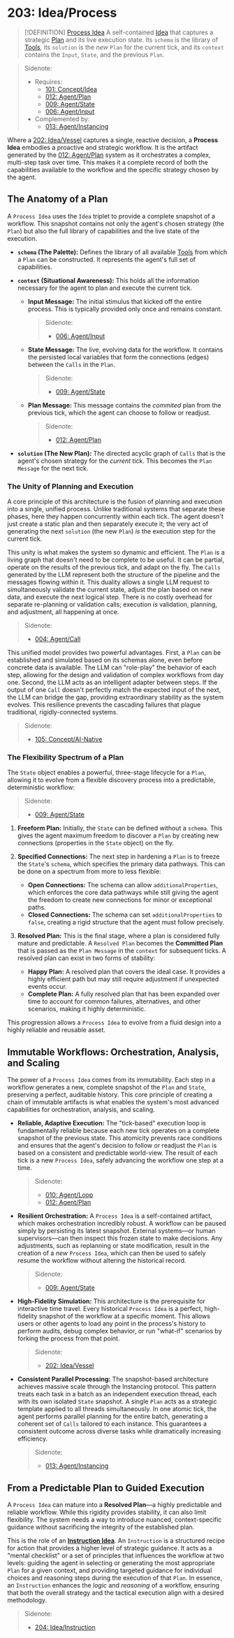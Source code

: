 # 203: Idea/Process

> [!DEFINITION] [Process Idea](./000_glossary.md)
> A self-contained [Idea](./101_concept_idea.md) that captures a strategic [Plan](./012_agent_plan.md) and its live execution state. Its `schema` is the library of [Tools](./002_agent_tool.md), its `solution` is the _new_ `Plan` for the current tick, and its `context` contains the `Input`, `State`, and the previous `Plan`.

> Sidenote:
>
> - Requires:
>   - [101: Concept/Idea](./101_concept_idea.md)
>   - [012: Agent/Plan](./012_agent_plan.md)
>   - [009: Agent/State](./009_agent_state.md)
>   - [006: Agent/Input](./006_agent_input.md)
> - Complemented by:
>   - [013: Agent/Instancing](./013_agent_instancing.md)

Where a [202: Idea/Vessel](./202_idea_vessel.md) captures a single, reactive decision, a **Process Idea** embodies a proactive and strategic workflow. It is the artifact generated by the [012: Agent/Plan](./012_agent_plan.md) system as it orchestrates a complex, multi-step task over time. This makes it a complete record of both the capabilities available to the workflow and the specific strategy chosen by the agent.

## The Anatomy of a Plan

A `Process Idea` uses the `Idea` triplet to provide a complete snapshot of a workflow. This snapshot contains not only the agent's chosen strategy (the `Plan`) but also the full library of capabilities and the live state of the execution.

- **`schema` (The Palette):** Defines the library of all available [Tools](./002_agent_tool.md) from which a `Plan` can be constructed. It represents the agent's full set of capabilities.

- **`context` (Situational Awareness):** This holds all the information necessary for the agent to plan and execute the current tick.
  - **Input Message:** The initial stimulus that kicked off the entire process. This is typically provided only once and remains constant.

    > Sidenote:
    >
    > - [006: Agent/Input](./006_agent_input.md)

  - **State Message:** The live, evolving data for the workflow. It contains the persisted local variables that form the connections (edges) between the `Calls` in the `Plan`.

    > Sidenote:
    >
    > - [009: Agent/State](./009_agent_state.md)

  - **Plan Message:** This message contains the _commited_ plan from the previous tick, which the agent can choose to follow or readjust.

    > Sidenote:
    >
    > - [012: Agent/Plan](./012_agent_plan.md)

- **`solution` (The New Plan):** The directed acyclic graph of `Calls` that is the agent's chosen strategy for the _current_ tick. This becomes the `Plan Message` for the next tick.

### The Unity of Planning and Execution

A core principle of this architecture is the fusion of planning and execution into a single, unified process. Unlike traditional systems that separate these phases, here they happen concurrently within each tick. The agent doesn't just create a static plan and then separately execute it; the very act of generating the next `solution` (the new `Plan`) _is_ the execution step for the current tick.

This unity is what makes the system so dynamic and efficient. The `Plan` is a living graph that doesn't need to be complete to be useful. It can be partial, operate on the results of the previous tick, and adapt on the fly. The `Calls` generated by the LLM represent both the structure of the pipeline and the messages flowing within it. This duality allows a single LLM request to simultaneously validate the current state, adjust the plan based on new data, and execute the next logical step. There is no costly overhead for separate re-planning or validation calls; execution _is_ validation, planning, and adjustment, all happening at once.

> Sidenote:
>
> - [004: Agent/Call](./004_agent_call.md)

This unified model provides two powerful advantages. First, a `Plan` can be established and simulated based on its schemas alone, even before concrete data is available. The LLM can "role-play" the behavior of each step, allowing for the design and validation of complex workflows from day one. Second, the LLM acts as an intelligent adapter between steps. If the output of one `Call` doesn't perfectly match the expected input of the next, the LLM can bridge the gap, providing extraordinary stability as the system evolves. This resilience prevents the cascading failures that plague traditional, rigidly-connected systems.

> Sidenote:
>
> - [105: Concept/AI-Native](./105_concept_ai_native.md)

### The Flexibility Spectrum of a Plan

The `State` object enables a powerful, three-stage lifecycle for a `Plan`, allowing it to evolve from a flexible discovery process into a predictable, deterministic workflow:

> Sidenote:
>
> - [009: Agent/State](./009_agent_state.md)

1.  **Freeform Plan:** Initially, the `State` can be defined without a `schema`. This gives the agent maximum freedom to discover a `Plan` by creating new connections (properties in the `State` object) on the fly.

2.  **Specified Connections:** The next step in hardening a `Plan` is to freeze the `State`'s `schema`, which specifies the primary data pathways. This can be done on a spectrum from more to less flexible:
    - **Open Connections:** The schema can allow `additionalProperties`, which enforces the core data pathways while still giving the agent the freedom to create new connections for minor or exceptional paths.
    - **Closed Connections:** The schema can set `additionalProperties` to `false`, creating a rigid structure that the agent must follow precisely.

3.  **Resolved Plan:** This is the final stage, where a plan is considered fully mature and predictable. A `Resolved Plan` becomes the **Committed Plan** that is passed as the `Plan Message` in the `context` for subsequent ticks. A resolved plan can exist in two forms of stability:
    - **Happy Plan:** A resolved plan that covers the ideal case. It provides a highly efficient path but may still require adjustment if unexpected events occur.
    - **Complete Plan:** A fully resolved plan that has been expanded over time to account for common failures, alternatives, and other scenarios, making it highly deterministic.

This progression allows a `Process Idea` to evolve from a fluid design into a highly reliable and reusable asset.

## Immutable Workflows: Orchestration, Analysis, and Scaling

The power of a `Process Idea` comes from its immutability. Each step in a workflow generates a new, complete snapshot of the `Plan` and `State`, preserving a perfect, auditable history. This core principle of creating a chain of immutable artifacts is what enables the system's most advanced capabilities for orchestration, analysis, and scaling.

- **Reliable, Adaptive Execution:** The "tick-based" execution loop is fundamentally reliable because each new tick operates on a complete snapshot of the previous state. This atomicity prevents race conditions and ensures that the agent's decision to follow or readjust the `Plan` is based on a consistent and predictable world-view. The result of each tick is a new `Process Idea`, safely advancing the workflow one step at a time.

  > Sidenote:
  >
  > - [010: Agent/Loop](./010_agent_loop.md)
  > - [012: Agent/Plan](./012_agent_plan.md)

- **Resilient Orchestration:** A `Process Idea` is a self-contained artifact, which makes orchestration incredibly robust. A workflow can be paused simply by persisting its latest snapshot. External systems—or human supervisors—can then inspect this frozen state to make decisions. Any adjustments, such as replanning or state modification, result in the creation of a _new_ `Process Idea`, which can then be used to safely resume the workflow without altering the historical record.

  > Sidenote:
  >
  > - [009: Agent/State](./009_agent_state.md)

- **High-Fidelity Simulation:** This architecture is the prerequisite for interactive time travel. Every historical `Process Idea` is a perfect, high-fidelity snapshot of the workflow at a specific moment. This allows users or other agents to load any point in the process's history to perform audits, debug complex behavior, or run "what-if" scenarios by forking the process from that point.

  > Sidenote:
  >
  > - [202: Idea/Vessel](./202_idea_vessel.md)

- **Consistent Parallel Processing:** The snapshot-based architecture achieves massive scale through the Instancing protocol. This pattern treats each task in a batch as an independent execution thread, each with its own isolated `State` snapshot. A single `Plan` acts as a strategic template applied to all threads simultaneously. In one atomic tick, the agent performs parallel planning for the entire batch, generating a coherent set of `Calls` tailored to each instance. This guarantees a consistent outcome across diverse tasks while dramatically increasing efficiency.

  > Sidenote:
  >
  > - [013: Agent/Instancing](./013_agent_instancing.md)

## From a Predictable Plan to Guided Execution

A `Process Idea` can mature into a **Resolved Plan**—a highly predictable and reliable workflow. While this rigidity provides stability, it can also limit flexibility. The system needs a way to introduce nuanced, context-specific guidance without sacrificing the integrity of the established plan.

This is the role of an **[Instruction Idea](./204_idea_instruction.md)**. An `Instruction` is a structured recipe for action that provides a higher level of strategic guidance. It acts as a "mental checklist" or a set of principles that influences the workflow at two levels: guiding the agent in selecting or generating the most appropriate `Plan` for a given context, and providing targeted guidance for individual choices and reasoning steps during the execution of that `Plan`. In essence, an `Instruction` enhances the _logic_ and _reasoning_ of a workflow, ensuring that both the overall strategy and the tactical execution align with a desired methodology.

> Sidenote:
>
> - [204: Idea/Instruction](./204_idea_instruction.md)
